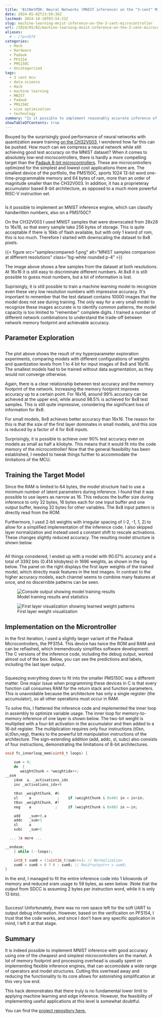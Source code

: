 ```yaml
---
title: 'BitNetPDK: Neural Networks (MNIST inference) on the "3-cent" Microcontroller'
date: 2024-05-02T23:59:36Z
lastmod: 2024-10-18T03:54:23Z
slug: machine-learning-mnist-inference-on-the-3-cent-microcontroller
url: /2024/05/02/machine-learning-mnist-inference-on-the-3-cent-microcontroller/
aliases:
  # - /?p=1674
categories:
  - Hack
  - Hardware
  - Padauk
  - PFS154
  - PMS150C
  - Uncategorized
tags:
  - 3 cent mcu
  - data-science
  - Hack
  - machine learning
  - MNIST
  - Padauk
  - PMS150C
  - size optimization
  - technology
summary: "Is it possible to implement reasonably accurate inference of MNIST, the handwritten numbers dataset, on a \"3 cent\" Microcontroller with only 64 bytes of RAM and 1K of instruction memory?"
showTableOfContents: true
---
```

Bouyed by the surprisingly good performance of neural networks with quantization aware training [on the CH32V003](/2024/04/24/implementing-neural-networks-on-the-10-cent-risc-v-mcu-without-multiplier/), I wondered how far this can be pushed. How much can we compress a neural network while still achieving good test accuracy on the MNIST dataset? When it comes to absolutely low-end microcontrollers, there is hardly a more compelling target than the [Padauk 8-bit microcontrollers](/2019/08/12/the-terrible-3-cent-mcu/). These are microcontrollers optimized for the simplest and lowest cost applications there are. The smallest device of the portfolio, the PMS150C, sports 1024 13-bit word one-time-programmable memory and 64 bytes of ram, more than an order of magnitude smaller than the CH32V003. In addition, it has a proprieteray accumulator based 8-bit architecture, as opposed to a much more powerful RISC-V instruction set.

<img src="banner-1.png" alt="" />

Is it possible to implement an MNIST inference engine, which can classify handwritten numbers, also on a PMS150C?

On the CH32V003 I used MNIST samples that were downscaled from 28x28 to 16x16, so that every sample take 256 bytes of storage. This is quite acceptable if there is 16kb of flash available, but with only 1 kword of rom, this is too much. Therefore I started with downscaling the dataset to 8x8 pixels.

{{< figure src="samplescompared-1.png" alt="MNIST samples comparison at different resolutions" class="bg-white rounded p-4" >}}

The image above shows a few samples from the dataset at both resolutions. At 16x16 it is still easy to discriminate different numbers. At 8x8 it is still possible to guess most numbers, but a lot of information is lost.

Suprisingly, it is still possible to train a machine learning model to recognize even these very low resolution numbers with impressive accuracy. It's important to remember that the test dataset contains 10000 images that the model does not see during training. The only way for a very small model to recognize these images accurate is to identify common patterns, the model capacity is too limited to "remember" complete digits. I trained a number of different network combinations to understand the trade-off between network memory footprint and achievable accuracy.

## Parameter Exploration

  <img src="nnexploration.png" alt="" />

The plot above shows the result of my hyperparameter exploration experiments, comparing models with different configurations of weights and quantization levels from 1 to 4 bit for input images of 8x8 and 16x16. The smallest models had to be trained without data augmentation, as they would not converge otherwise.

Again, there is a clear relationship between test accuracy and the memory footprint of the network. Increasing the memory footprint improves accuracy up to a certain point. For 16x16, around 99% accuracy can be achieved at the upper end, while around 98.5% is achieved for 8x8 test samples. This is still quite impressive, considering the significant loss of information for 8x8.

For small models, 8x8 achieves better accuracy than 16x16. The reason for this is that the size of the first layer dominates in small models, and this size is reduced by a factor of 4 for 8x8 inputs.

Surprisingly, it is possible to achieve over 90% test accuracy even on models as small as half a kilobyte. This means that it would fit into the code memory of the microcontroller! Now that the general feasibility has been established, I needed to tweak things further to accommodate the limitations of the MCU.

## Training the Target Model

Since the RAM is limited to 64 bytes, the model structure had to use a minimum number of latent parameters during inference. I found that it was possible to use layers as narrow as 16. This reduces the buffer size during inference to only 32 bytes, 16 bytes each for one input buffer and one output buffer, leaving 32 bytes for other variables. The 8x8 input pattern is directly read from the ROM.

Furthermore, I used 2-bit weights with irregular spacing of (-2, -1, 1, 2) to allow for a simplified implementation of the inference code. I also skipped layer normalization and instead used a constant shift to rescale activations. These changes slightly reduced accuracy. The resulting model structure is shown below.

<img src="model_mcu.drawio.png" alt="" />

All things considered, I ended up with a model with 90.07% accuracy and a total of 3392 bits (0.414 kilobytes) in 1696 weights, as shown in the log below. The panel on the right displays the first layer weights of the trained model, which directly mask features in the test images. In contrast to the higher accuracy models, each channel seems to combine many features at once, and no discernible patterns can be seen.

<div class="flex items-start gap-4">
  <figure class="flex-shrink-0">
    <img src="grafik-9.webp" alt="Console output showing model training results" class="h-64 w-auto" />
    <figcaption class="text-sm text-center mt-2">Model training results and statistics</figcaption>
  </figure>
  <figure class="flex-shrink-0">
    <img src="firstlayer-1.png" alt="First layer visualization showing learned weight patterns" class="h-64 w-auto" />
    <figcaption class="text-sm text-center mt-2">First layer weight visualization</figcaption>
  </figure>
</div>

## Implementation on the Microntroller

In the first iteration, I used a slightly larger variant of the Padauk Microcontrollers, the PFS154. This device has twice the ROM and RAM and can be reflashed, which tremendously simplifies software development. The C versions of the inference code, including the debug output, worked almost out of the box. Below, you can see the predictions and labels, including the last layer output.

  <img src="grafik-10.png" alt="" />

Squeezing everything down to fit into the smaller PMS150C was a different matter. One major issue when programming these devices in C is that every function call consumes RAM for the return stack and function parameters. This is unavoidable because the architecture has only a single register (the accumulator), so all other operations must occur in RAM.

To solve this, I flattened the inference code and implemented the inner loop in assembly to optimize variable usage. The inner loop for memory-to-memory inference of one layer is shown below. The two-bit weight is multiplied with a four-bit activation in the accumulator and then added to a 16-bit register. The multiplication requires only four instructions (t0sn, sl,t0sn,neg), thanks to the powerful bit manipulation instructions of the architecture. The sign-extending addition (add, addc, sl, subc) also consists of four instructions, demonstrating the limitations of 8-bit architectures.


```c
void fc_innerloop_mem(uint8_t loops) {

    sum = 0;
    do  {
       weightChunk = *weightidx++;
__asm   
    idxm  a, _activations_idx
    inc _activations_idx+0

    t0sn _weightChunk, #6
    sl     a            ;    if (weightChunk & 0x40) in = in+in;
    t0sn _weightChunk, #7
    neg    a           ;     if (weightChunk & 0x80) in =-in;                    

    add    _sum+0,a
    addc   _sum+1
    sl     a 
    subc   _sum+1  

  ... 3x more ...

__endasm;
    } while (--loops);

    int8_t sum8 = ((uint16_t)sum)>>3; // Normalization
    sum8 = sum8 < 0 ? 0 : sum8; // ReLU*output++ = sum8;
}
```


In the end, I managed to fit the entire inference code into 1 kilowords of memory and reduced sram usage to 59 bytes, as seen below. (Note that the output from SDCC is assuming 2 bytes per instruction word, while it is only 13 bits).

  <img src="grafik-11.png" alt="" />

Success! Unfortunately, there was no rom space left for the soft UART to output debug information. However, based on the verificaiton on PFS154, I trust that the code works, and since I don't have any specific application in mind, I left it at that stage.

## Summary

It is indeed possible to implement MNIST inference with good accuracy using one of the cheapest and simplest microcontrollers on the market. A lot of memory footprint and processing overhead is usually spent on implementing flexible inference engines, that can accomodate a wide range of operators and model structures. Cutting this overhead away and reducing the functionality to its core allows for astonishing simplification at this very low end.

This hack demonstrates that there truly is no fundamental lower limit to applying machine learning and edge inference. However, the feasibility of implementing useful applications at this level is somewhat doubtful.

You can find the [project repository here.](https://github.com/cpldcpu/BitNetPDK)

